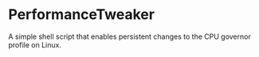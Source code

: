 # PerformanceTweaker
A simple shell script that enables persistent changes to the CPU governor profile on Linux.
